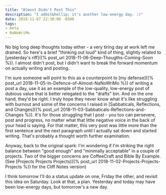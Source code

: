 ```yaml
---
title: "Almost Didn't Post This"
description: "I admit&hellip; it's another low-energy day. :("
date: 2018-11-07 22:30:00 -0500
tags:
- meta
- NaNoWriMo
---
```


No big long deep thoughts today either - a very tiring day at work left me drained. So here's a brief "thinking out loud" kind of thing, slightly related to [yesterday's riff]({% post_url 2018-11-06-Deep-Thougths-Coming-Soon %}). I almost didn't post, but I didn't want to break the forward momentum on actually writing and posting.
<!--more-->
I'm sure someone will point to this as a counterpoint to [my defense]({% post_url 2018-11-05-In-Defence-of-Almost-NaNoWriMo %}) of writing a post a day, use it as an example of the low-quality, low-energy post of dubious value that is better relegated to the "drafts" bin. And on the one hand, they'd be right. I truly hope they never know what it's like struggling with burnout and some of the concerns I raised in [Sabbaticals, Reflections, and Changes]({% post_url 2018-11-03-Sabbaticals-Reflections-and-Changes %}). It's for those struggling that I post - you too can persevere, post and progress, no matter what that little negative voice in the back of your head is saying. For that matter, this very post was little more than the first sentence and the next paragraph until I actually sat down and started writing. That's probably a thought worth further examination.

Anyway, back to the original spark: I'm wondering if I'm striking the right balance between "good enough" and "minimally acceptable" in a couple of projects. Two of the bigger concerns are CoffeeCraft and Bible By Example. (See [Projects Projects Projects]({% post_url 2018-11-02-Projects-Projects-Projects %}) for the Cliff Notes version)

I think tomorrow I'll do a status update on one, Friday the other, and revisit this idea on Saturday. Look at that, a plan. Yesterday and today may have been low-energy days, but tomorrow's a new day.